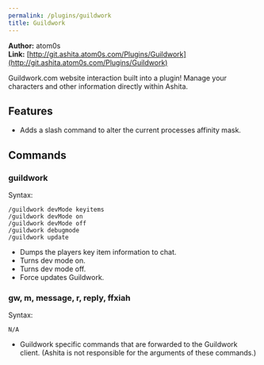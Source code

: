 ```yaml
---
permalink: /plugins/guildwork
title: Guildwork
---
```


**Author:** atom0s<br/>
**Link:** [http://git.ashita.atom0s.com/Plugins/Guildwork](http://git.ashita.atom0s.com/Plugins/Guildwork)

Guildwork.com website interaction built into a plugin! Manage your characters and other information directly within Ashita.

## Features

  * Adds a slash command to alter the current processes affinity mask.

## Commands

### guildwork
Syntax:
```
/guildwork devMode keyitems
/guildwork devMode on
/guildwork devMode off
/guildwork debugmode
/guildwork update
```
  * Dumps the players key item information to chat.
  * Turns dev mode on.
  * Turns dev mode off.
  * Force updates Guildwork.

### gw, m, message, r, reply, ffxiah
Syntax:
```
N/A
```
  * Guildwork specific commands that are forwarded to the Guildwork client. (Ashita is not responsible for the arguments of these commands.)